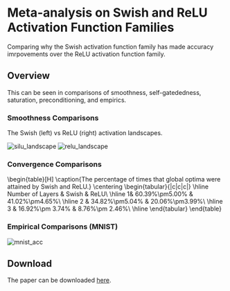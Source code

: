 # Meta-analysis on Swish and ReLU Activation Function Families
Comparing why the Swish activation function family has made accuracy imrpovements over the ReLU activation function family.

## Overview

This can be seen in comparisons of smoothness, self-gatededness, saturation, preconditioning, and empirics. 

### Smoothness Comparisons 

The Swish (left) vs ReLU (right) activation landscapes. 

![silu_landscape](https://github.com/novak-99/ReLU-Family-Swish-Family-Meta-Analysis/assets/78002988/560360ad-9ba6-4df7-8661-19150f9a5338)
![relu_landscape](https://github.com/novak-99/ReLU-Family-Swish-Family-Meta-Analysis/assets/78002988/65f233cb-97e0-4b10-91a1-863da5b3a1af)

### Convergence Comparisons

\begin{table}[H]
\caption{The percentage of times that global optima were attained by Swish and ReLU.}
\centering
\begin{tabular}{|c|c|c|}
    \hline
    Number of Layers & Swish & ReLU\\
    \hline
     1&  60.39\%\pm5.00\% &  41.02\%\pm4.65\%\\
     \hline
     2 & 34.82\%\pm5.04\% & 20.06\%\pm3.99\%\\
     \hline
     3 & 16.92\%\pm 3.74\% & 8.76\%\pm 2.46\%\\
     \hline
\end{tabular} 
\end{table}

### Empirical Comparisons (MNIST)

![mnist_acc](https://github.com/novak-99/ReLU-Family-Swish-Family-Meta-Analysis/assets/78002988/28496880-d48b-4e76-b79d-98b1bc1f1ae6)

## Download 

The paper can be downloaded [here](https://github.com/novak-99/ReLU-Family-Swish-Family-Meta-Analysis/files/13199594/Swish_Fam_vs_ReLU_Fam.pdf). 
